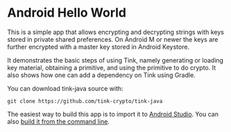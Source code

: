 # Android Hello World

This is a simple app that allows encrypting and decrypting strings
with keys stored in private shared preferences. On Android M or newer
the keys are further encrypted with a master key stored in Android
Keystore.

It demonstrates the basic steps of using Tink, namely generating or
loading key material, obtaining a primitive, and using the primitive
to do crypto. It also shows how one can add a dependency on Tink
using Gradle.

You can download tink-java source with:

```shell
git clone https://github.com/tink-crypto/tink-java
```

The easiest way to build this app is to import it to [Android Studio](https://developer.android.com/studio/). You can
also
[build it from the command line](https://developer.android.com/studio/build/building-cmdline).
